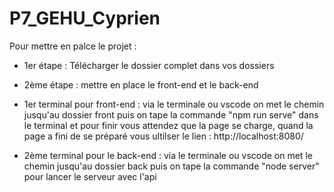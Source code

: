 # P7_GEHU_Cyprien
Pour mettre en palce le projet :
 - 1er étape : 
Télécharger le dossier complet dans vos dossiers

 - 2ème étape :
mettre en place le front-end et le back-end

  * 1er terminal pour front-end : 
  via le terminale ou vscode on met le chemin jusqu'au dossier front puis on tape la commande "npm run serve" dans le terminal 
  et pour finir vous attendez que la page se charge, quand la page a fini de se préparé vous ultilser le lien : http://localhost:8080/
  
  * 2ème terminal pour le back-end : via le terminale ou vscode on met le chemin jusqu'au dossier back puis on tape la commande "node server" 
  pour lancer le serveur avec l'api
